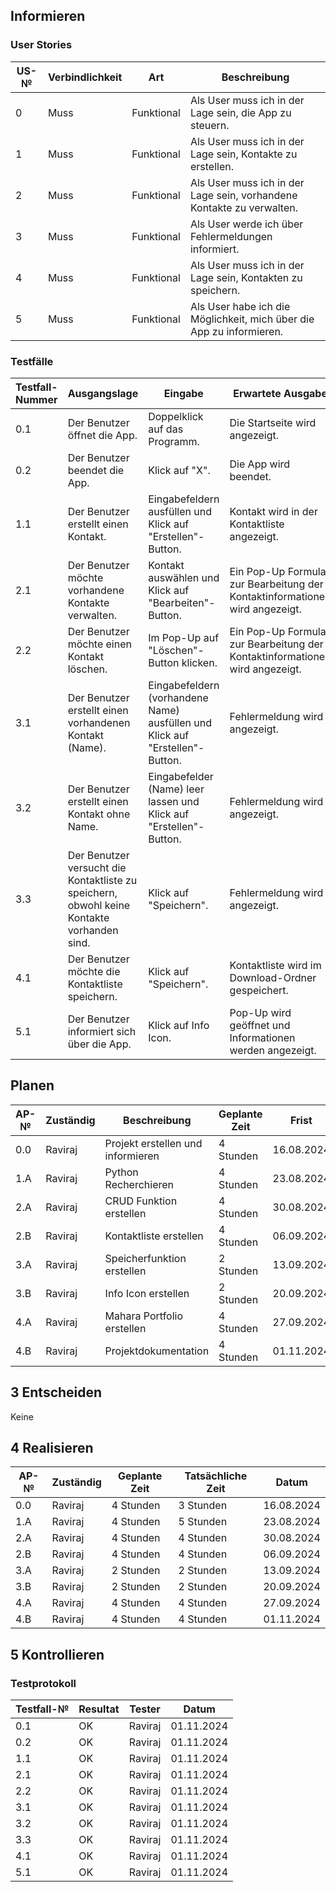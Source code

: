 ## Informieren

### User Stories

| US-№ | Verbindlichkeit | Art          | Beschreibung                                                       |
| ---- | --------------- | ------------ | ------------------------------------------------------------------|
| 0    | Muss            | Funktional   | Als User muss ich in der Lage sein, die App zu steuern. |
| 1    | Muss            | Funktional   | Als User muss ich in der Lage sein, Kontakte zu erstellen. |
| 2    | Muss            | Funktional   | Als User muss ich in der Lage sein, vorhandene Kontakte zu verwalten. |
| 3    | Muss            | Funktional   | Als User werde ich über Fehlermeldungen informiert. |
| 4    | Muss            | Funktional   | Als User muss ich in der Lage sein, Kontakten zu speichern. |
| 5    | Muss            | Funktional   | Als User habe ich die Möglichkeit, mich über die App zu informieren. |



### Testfälle

| Testfall-Nummer | Ausgangslage                                  | Eingabe                                        | Erwartete Ausgabe                                                      |
| --------------- | --------------------------------------------- | ---------------------------------------------- | ---------------------------------------------------------------------- |
| 0.1             | Der Benutzer öffnet die App.                  | Doppelklick auf das Programm.                  | Die Startseite wird angezeigt.                                         |
| 0.2             | Der Benutzer beendet die App.                 | Klick auf "X".                | Die App wird beendet.                                                  |
| 1.1             | Der Benutzer erstellt einen Kontakt.| Eingabefeldern ausfüllen und Klick auf "Erstellen"-Button. | Kontakt wird in der Kontaktliste angezeigt.                   |
| 2.1             | Der Benutzer möchte vorhandene Kontakte verwalten.    | Kontakt auswählen und Klick auf "Bearbeiten"-Button.             | Ein Pop-Up Formular zur Bearbeitung der Kontaktinformationen wird angezeigt. |
| 2.2             | Der Benutzer möchte einen Kontakt löschen.    | Im Pop-Up auf "Löschen"-Button klicken.             | Ein Pop-Up Formular zur Bearbeitung der Kontaktinformationen wird angezeigt. |
| 3.1             | Der Benutzer erstellt einen vorhandenen Kontakt (Name).    | Eingabefeldern (vorhandene Name) ausfüllen und Klick auf "Erstellen"-Button.              | Fehlermeldung wird angezeigt. |
| 3.2             | Der Benutzer erstellt einen Kontakt ohne Name.    | Eingabefelder (Name) leer lassen und Klick auf "Erstellen"-Button.              | Fehlermeldung wird angezeigt. |
| 3.3             | Der Benutzer versucht die Kontaktliste zu speichern, obwohl keine Kontakte vorhanden sind.    | Klick auf "Speichern".              | Fehlermeldung wird angezeigt. |
| 4.1             | Der Benutzer möchte die Kontaktliste speichern.       | Klick auf "Speichern".                               | Kontaktliste wird im Download-Ordner gespeichert.                                     |
| 5.1             | Der Benutzer informiert sich über die App.         | Klick auf Info Icon.             | Pop-Up wird geöffnet und Informationen werden angezeigt.                                            |

## Planen


| AP-№ | Zuständig | Beschreibung                            | Geplante Zeit | Frist        |
| ---- | --------- | --------------------------------------- | ------------- | ------------ |
| 0.0  | Raviraj   | Projekt erstellen und informieren  | 4 Stunden     | 16.08.2024   |
| 1.A  | Raviraj   | Python Recherchieren     | 4 Stunden     | 23.08.2024  |
| 2.A  | Raviraj   | CRUD Funktion erstellen         | 4 Stunden    | 30.08.2024   |
| 2.B  | Raviraj   | Kontaktliste erstellen | 4 Stunden | 06.09.2024   |
| 3.A  | Raviraj   | Speicherfunktion erstellen | 2 Stunden | 13.09.2024   |
| 3.B  | Raviraj   | Info Icon erstellen         | 2 Stunden     | 20.09.2024   |
| 4.A  | Raviraj   | Mahara Portfolio erstellen        | 4 Stunden    | 27.09.2024   |
| 4.B  | Raviraj   | Projektdokumentation        | 4 Stunden    | 01.11.2024   |

## 3 Entscheiden

Keine

## 4 Realisieren

| AP-№ | Zuständig | Geplante Zeit | Tatsächliche Zeit | Datum      |
| ---- | --------- | ------------- | ----------------- | ---------- |
| 0.0  | Raviraj   | 4 Stunden      | 3 Stunden         | 16.08.2024 |
| 1.A  | Raviraj   | 4 Stunden      | 5 Stunden      | 23.08.2024 |
| 2.A  | Raviraj   | 4 Stunden      | 4 Stunden         | 30.08.2024 |
| 2.B  | Raviraj   | 4 Stunden      | 4 Stunden        | 06.09.2024 |
| 3.A  | Raviraj   | 2 Stunden      | 2 Stunden         | 13.09.2024 |
| 3.B  | Raviraj   | 2 Stunden     | 2 Stunden        | 20.09.2024 |
| 4.A  | Raviraj   | 4 Stunden      | 4 Stunden         | 27.09.2024 |
| 4.B  | Raviraj   | 4 Stunden      | 4 Stunden         | 01.11.2024 |

## 5 Kontrollieren

### Testprotokoll

| Testfall-№ | Resultat | Tester  | Datum     |
| -----------| ---------| --------| ----------|
| 0.1        | OK       | Raviraj | 01.11.2024|
| 0.2        | OK       | Raviraj | 01.11.2024|
| 1.1        | OK       | Raviraj | 01.11.2024|
| 2.1        | OK       | Raviraj | 01.11.2024|
| 2.2        | OK       | Raviraj | 01.11.2024|
| 3.1        | OK       | Raviraj | 01.11.2024|
| 3.2        | OK       | Raviraj | 01.11.2024|
| 3.3        | OK       | Raviraj | 01.11.2024|
| 4.1        | OK       | Raviraj | 01.11.2024|
| 5.1        | OK       | Raviraj | 01.11.2024|

